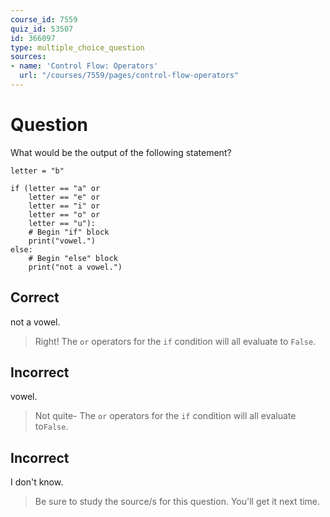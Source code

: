 ```yaml
---
course_id: 7559
quiz_id: 53507
id: 366097
type: multiple_choice_question
sources:
- name: 'Control Flow: Operators'
  url: "/courses/7559/pages/control-flow-operators"
---
```


# Question

What would be the output of the following statement?

```plaintext
letter = "b"

if (letter == "a" or
    letter == "e" or
    letter == "i" or
    letter == "o" or
    letter == "u"):
    # Begin "if" block
    print("vowel.")
else:
    # Begin "else" block
    print("not a vowel.")
```

## Correct

not a vowel.

> Right! The `or` operators for the `if` condition will all evaluate to `False`.

## Incorrect

vowel.

> Not quite- The `or` operators for the `if` condition will all evaluate
> to`False`.

## Incorrect

I don't know.

> Be sure to study the source/s for this question. You'll get it next time.
